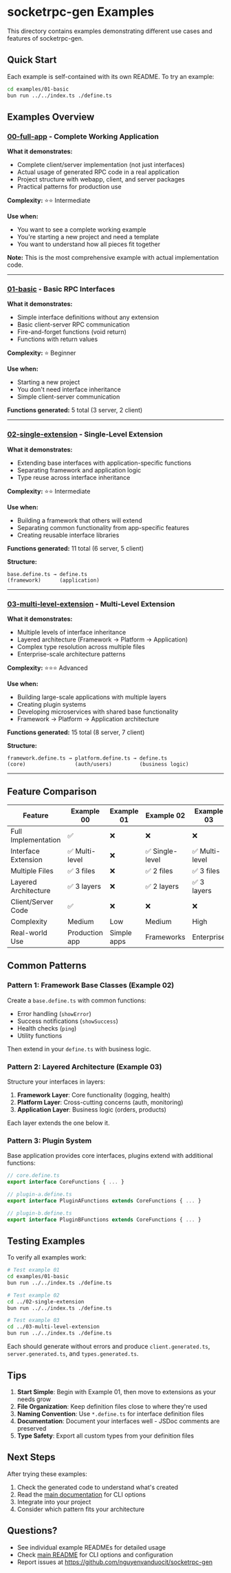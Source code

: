 # socketrpc-gen Examples

This directory contains examples demonstrating different use cases and features of socketrpc-gen.

## Quick Start

Each example is self-contained with its own README. To try an example:

```bash
cd examples/01-basic
bun run ../../index.ts ./define.ts
```

## Examples Overview

### [00-full-app](./00-full-app/) - Complete Working Application

**What it demonstrates:**
- Complete client/server implementation (not just interfaces)
- Actual usage of generated RPC code in a real application
- Project structure with webapp, client, and server packages
- Practical patterns for production use

**Complexity:** ⭐⭐ Intermediate

**Use when:**
- You want to see a complete working example
- You're starting a new project and need a template
- You want to understand how all pieces fit together

**Note:** This is the most comprehensive example with actual implementation code.

---

### [01-basic](./01-basic/) - Basic RPC Interfaces

**What it demonstrates:**
- Simple interface definitions without any extension
- Basic client-server RPC communication
- Fire-and-forget functions (void return)
- Functions with return values

**Complexity:** ⭐ Beginner

**Use when:**
- Starting a new project
- You don't need interface inheritance
- Simple client-server communication

**Functions generated:** 5 total (3 server, 2 client)

---

### [02-single-extension](./02-single-extension/) - Single-Level Extension

**What it demonstrates:**
- Extending base interfaces with application-specific functions
- Separating framework and application logic
- Type reuse across interface inheritance

**Complexity:** ⭐⭐ Intermediate

**Use when:**
- Building a framework that others will extend
- Separating common functionality from app-specific features
- Creating reusable interface libraries

**Functions generated:** 11 total (6 server, 5 client)

**Structure:**
```
base.define.ts → define.ts
(framework)      (application)
```

---

### [03-multi-level-extension](./03-multi-level-extension/) - Multi-Level Extension

**What it demonstrates:**
- Multiple levels of interface inheritance
- Layered architecture (Framework → Platform → Application)
- Complex type resolution across multiple files
- Enterprise-scale architecture patterns

**Complexity:** ⭐⭐⭐ Advanced

**Use when:**
- Building large-scale applications with multiple layers
- Creating plugin systems
- Developing microservices with shared base functionality
- Framework → Platform → Application architecture

**Functions generated:** 15 total (8 server, 7 client)

**Structure:**
```
framework.define.ts → platform.define.ts → define.ts
(core)                (auth/users)         (business logic)
```

---

## Feature Comparison

| Feature | Example 00 | Example 01 | Example 02 | Example 03 |
|---------|-----------|-----------|-----------|-----------|
| Full Implementation | ✅ | ❌ | ❌ | ❌ |
| Interface Extension | ✅ Multi-level | ❌ | ✅ Single-level | ✅ Multi-level |
| Multiple Files | ✅ 3 files | ❌ | ✅ 2 files | ✅ 3 files |
| Layered Architecture | ✅ 3 layers | ❌ | ✅ 2 layers | ✅ 3 layers |
| Client/Server Code | ✅ | ❌ | ❌ | ❌ |
| Complexity | Medium | Low | Medium | High |
| Real-world Use | Production app | Simple apps | Frameworks | Enterprise |

## Common Patterns

### Pattern 1: Framework Base Classes (Example 02)

Create a `base.define.ts` with common functions:
- Error handling (`showError`)
- Success notifications (`showSuccess`)
- Health checks (`ping`)
- Utility functions

Then extend in your `define.ts` with business logic.

### Pattern 2: Layered Architecture (Example 03)

Structure your interfaces in layers:
1. **Framework Layer**: Core functionality (logging, health)
2. **Platform Layer**: Cross-cutting concerns (auth, monitoring)
3. **Application Layer**: Business logic (orders, products)

Each layer extends the one below it.

### Pattern 3: Plugin System

Base application provides core interfaces, plugins extend with additional functions:
```typescript
// core.define.ts
export interface CoreFunctions { ... }

// plugin-a.define.ts
export interface PluginAFunctions extends CoreFunctions { ... }

// plugin-b.define.ts
export interface PluginBFunctions extends CoreFunctions { ... }
```

## Testing Examples

To verify all examples work:

```bash
# Test example 01
cd examples/01-basic
bun run ../../index.ts ./define.ts

# Test example 02
cd ../02-single-extension
bun run ../../index.ts ./define.ts

# Test example 03
cd ../03-multi-level-extension
bun run ../../index.ts ./define.ts
```

Each should generate without errors and produce `client.generated.ts`, `server.generated.ts`, and `types.generated.ts`.

## Tips

1. **Start Simple**: Begin with Example 01, then move to extensions as your needs grow
2. **File Organization**: Keep definition files close to where they're used
3. **Naming Convention**: Use `*.define.ts` for interface definition files
4. **Documentation**: Document your interfaces well - JSDoc comments are preserved
5. **Type Safety**: Export all custom types from your definition files

## Next Steps

After trying these examples:
1. Check the generated code to understand what's created
2. Read the [main documentation](../README.md) for CLI options
3. Integrate into your project
4. Consider which pattern fits your architecture

## Questions?

- See individual example READMEs for detailed usage
- Check [main README](../README.md) for CLI options and configuration
- Report issues at https://github.com/nguyenvanduocit/socketrpc-gen
